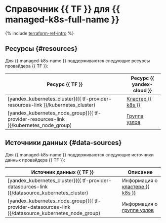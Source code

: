 # Справочник {{ TF }} для {{ managed-k8s-full-name }}

{% include [terraform-ref-intro](../_includes/terraform-ref-intro.md) %}

## Ресурсы {#resources}

Для {{ managed-k8s-name }} поддерживаются следующие ресурсы провайдера {{ TF }}:

| **Ресурс {{ TF }}** | **Ресурс {{ yandex-cloud }}** |
| --- | --- |
| [yandex_kubernetes_cluster]({{ tf-provider-resources-link }}/kubernetes_cluster) | [Кластер {{ k8s }}](./concepts/index.md#kubernetes-cluster) |
| [yandex_kubernetes_node_group]({{ tf-provider-resources-link }}/kubernetes_node_group) | [Группа узлов](./concepts/index.md#node-group) |

## Источники данных {#data-sources}

Для {{ managed-k8s-name }} поддерживаются следующие источники данных провайдера {{ TF }}:

| **Источник данных {{ TF }}** | **Описание** |
| --- | --- |
| [yandex_kubernetes_cluster]({{ tf-provider-datasources-link }}/datasource_kubernetes_cluster) | Информация о [кластере {{ k8s }}](./concepts/index.md#kubernetes-cluster) |
| [yandex_kubernetes_node_group]({{ tf-provider-datasources-link }}/datasource_kubernetes_node_group) | Информация о [группе узлов](./concepts/index.md#node-group) |